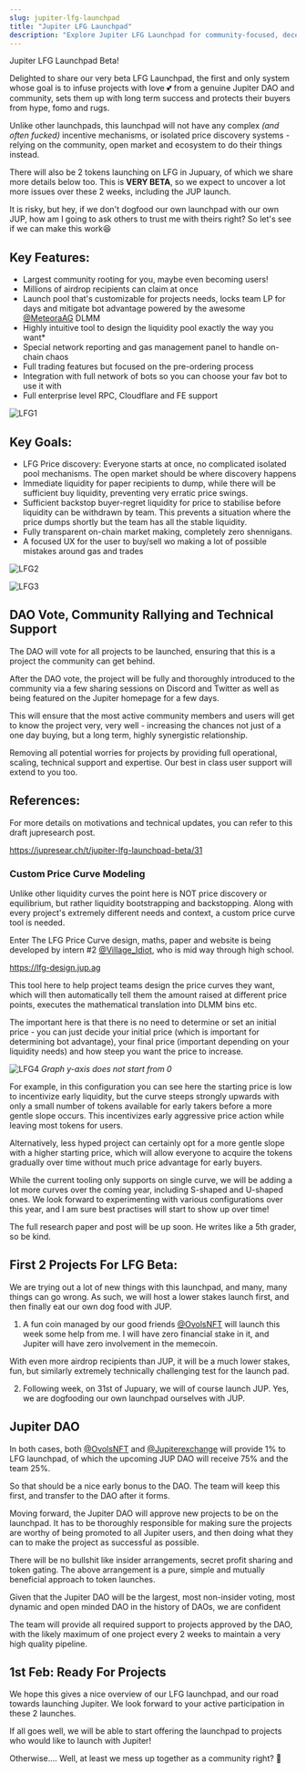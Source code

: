 ```yaml
---
slug: jupiter-lfg-launchpad
title: "Jupiter LFG Launchpad"
description: "Explore Jupiter LFG Launchpad for community-focused, decentralized token launches. Transparent and straightforward, it offers unique liquidity solutions."
---
```


<head>
    <title>Jupiter LFG Launchpad: Decentralized Token Launch Innovation | Space Station</title>
    <meta name="twitter:card" content="summary" />
</head>

Jupiter LFG Launchpad Beta!

Delighted to share our very beta LFG Launchpad, the first and only system whose goal is to infuse projects with love 💕 from a genuine Jupiter DAO and community, sets them up with long term success and protects their buyers from hype, fomo and rugs.

Unlike other launchpads, this launchpad will not have any complex *(and often fucked)* incentive mechanisms, or isolated price discovery systems - relying on the community, open market and ecosystem to do their things instead.

There will also be 2 tokens launching on LFG in Jupuary, of which we share more details below too. This is **VERY BETA**, so we expect to uncover a lot more issues over these 2 weeks, including the JUP launch.

It is risky, but hey, if we don't dogfood our own launchpad with our own JUP, how am I going to ask others to trust me with theirs right? So let's see if we can make this work😆

## Key Features:
- Largest community rooting for you, maybe even becoming users!
 - Millions of airdrop recipients can claim at once
- Launch pool that's customizable for projects needs, locks team LP for days and mitigate bot advantage powered by the awesome [@MeteoraAG](https://twitter.com/MeteoraAG) DLMM
- Highly intuitive tool to design the liquidity pool exactly the way you want*
- Special network reporting and gas management panel to handle on-chain chaos
- Full trading features but focused on the pre-ordering process 
- Integration with full network of bots so you can choose your fav bot to use it with
- Full enterprise level RPC, Cloudflare and FE support

![LFG1](lfg1.jpeg)

## Key Goals:
- LFG Price discovery: Everyone starts at once, no complicated isolated pool mechanisms. The open market should be where discovery happens
- Immediate liquidity for paper recipients to dump, while there will be sufficient buy liquidity, preventing very erratic price swings.
- Sufficient backstop buyer-regret liquidity for price to stabilise before liquidity can be withdrawn by team. This prevents a situation where the price dumps shortly but the team has all the stable liquidity.
- Fully transparent on-chain market making, completely zero shennigans. 
- A focused UX for the user to buy/sell wo making a lot of possible mistakes around gas and trades

![LFG2](lfg2.jpeg)

![LFG3](lfg3.jpeg)

## DAO Vote, Community Rallying and Technical Support

The DAO will vote for all projects to be launched, ensuring that this is a project the community can get behind.

After the DAO vote, the project will be fully and thoroughly introduced to the community via a few sharing sessions on Discord and Twitter as well as being featured on the Jupiter homepage for a few days.

This will ensure that the most active community members and users will get to know the project very, very well - increasing the chances not just of a one day buying, but a long term, highly synergistic relationship.

Removing all potential worries for projects by providing full operational, scaling, technical support and expertise. Our best in class user support will extend to you too.

## References:
For more details on motivations and technical updates, you can refer to this draft jupresearch post.

https://jupresear.ch/t/jupiter-lfg-launchpad-beta/31

### Custom Price Curve Modeling

Unlike other liquidity curves the point here is NOT price discovery or equilibrium, but rather liquidity bootstrapping and backstopping. Along with every project's extremely different needs and context, a custom price curve tool is needed.

Enter The LFG Price Curve design, maths, paper and website is being developed by intern #2 [@Village_Idiot](https://twitter.com/Village_Idiot), who is mid way through high school. 

https://lfg-design.jup.ag

This tool here to help project teams design the price curves they want, which will then automatically tell them the amount raised at different price points, executes the mathematical translation into DLMM bins etc.

The important here is that there is no need to determine or set an initial price - you can just decide your initial price (which is important for determining bot advantage), your final price (important depending on your liquidity needs) and how steep you want the price to increase.


![LFG4](lfg4.jpeg)
 *Graph y-axis does not start from 0*


 For example, in this configuration you can see here the starting price is low to incentivize early liquidity, but the curve steeps strongly upwards with only a small number of tokens available for early takers before a more gentle slope occurs. This incentivizes early aggressive price action while leaving most tokens for users.

Alternatively, less hyped project can certainly opt for a more gentle slope with a higher starting price, which will allow everyone to acquire the tokens gradually over time without much price advantage for early buyers.

While the current tooling only supports on single curve, we will be adding a lot more curves over the coming year, including S-shaped and U-shaped ones.  We look forward to experimenting with various configurations over this year, and I am sure best practises will start to show up over time!

The full research paper and post will be up soon. He writes like a 5th grader, so be kind.

## First 2 Projects For LFG Beta:

We are trying out a lot of new things with this launchpad, and many, many things can go wrong. As such, we will host a lower stakes launch first, and then finally eat our own dog food with JUP. 

1. A fun coin managed by our good friends [@OvolsNFT](https://twitter.com/OvolsNFT) will launch this week some help from me.  I will have zero financial stake in it, and Jupiter will have zero involvement in the memecoin. 

With even more airdrop recipients than JUP, it will be a much lower stakes, fun, but similarly extremely technically challenging test for the launch pad.

2. Following week, on 31st of Jupuary, we will of course launch JUP. Yes, we are dogfooding our own launchpad ourselves with JUP. 

## Jupiter DAO

In both cases, both [@OvolsNFT](https://twitter.com/OvolsNFT) and [@Jupiterexchange](https://twitter.com/Jupiterexchange) will provide 1% to LFG launchpad, of which the upcoming JUP DAO will receive 75% and the team 25%. 

So that should be a nice early bonus to the DAO. The team will keep this first, and transfer to the DAO after it forms.

Moving forward, the Jupiter DAO will approve new projects to be on the launchpad. It has to be thoroughly responsible for making sure the projects are worthy of being promoted to all Jupiter users, and then doing what they can to make the project as successful as possible.

There will be no bullshit like insider arrangements, secret profit sharing and token gating. The above arrangement is a pure, simple and mutually beneficial approach to token launches.

Given that the Jupiter DAO will be the largest, most non-insider voting, most dynamic and open minded DAO in the history of DAOs, we are confident 

The team will provide all required support to projects approved by the DAO, with the likely maximum of one project every 2 weeks to maintain a very high quality pipeline.

## 1st Feb: Ready For Projects
We hope this gives a nice overview of our LFG launchpad, and our road towards launching Jupiter. We look forward to your active participation in these 2 launches. 

If all goes well, we will be able to start offering the launchpad to projects who would like to launch with Jupiter!

Otherwise.... Well, at least we mess up together as a community right? 🩷

